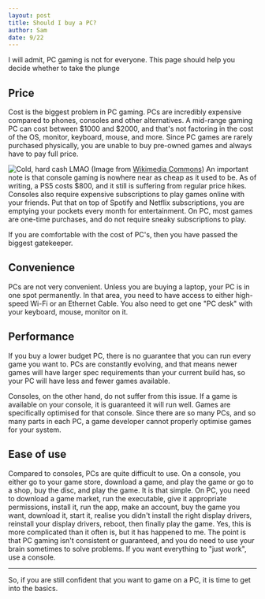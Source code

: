 ```yaml
---
layout: post
title: Should I buy a PC?
author: Sam
date: 9/22
---
```

I will admit, PC gaming is not for everyone. This page should help you decide whether to take the plunge

## Price

Cost is the biggest problem in PC gaming. PCs are incredibly expensive compared to phones, consoles and other alternatives. A mid-range gaming PC can cost between $1000 and $2000, and that's not factoring in the cost of the OS, monitor, keyboard, mouse, and more. Since PC games are rarely purchased physically, you are unable to buy pre-owned games and always have to pay full price.

![Cold, hard cash LMAO](https://upload.wikimedia.org/wikipedia/commons/f/f9/Money_Cash.jpg)
(Image from [Wikimedia Commons](https://commons.wikimedia.org/wiki/File:Money_Cash.jpg))
An important note is that console gaming is nowhere near as cheap as it used to be. As of writing, a PS5 costs $800, and it still is suffering from regular price hikes. Consoles also require expensive subscriptions to play games online with your friends. Put that on top of Spotify and Netflix subscriptions, you are emptying your pockets every month for entertainment. On PC, most games are one-time purchases, and do not require sneaky subscriptions to play.

If you are comfortable with the cost of PC's, then you have passed the biggest gatekeeper.

## Convenience

PCs are not very convenient. Unless you are buying a laptop, your PC is in one spot permanently. In that area, you need to have access to either high-speed Wi-Fi or an Ethernet Cable. You also need to get one "PC desk" with your keyboard, mouse, monitor on it.

## Performance

If you buy a lower budget PC, there is no guarantee that you can run every game you want to. PCs are constantly evolving, and that means newer games will have larger spec requirements than your current build has, so your PC will have less and fewer games available.

Consoles, on the other hand, do not suffer from this issue. If a game is available on your console, it is guaranteed it will run well. Games are specifically optimised for that console. Since there are so many PCs, and so many parts in each PC, a game developer cannot properly optimise games for your system.

## Ease of use

Compared to consoles, PCs are quite difficult to use. On a console, you either go to your game store, download a game, and play the game or go to a shop, buy the disc, and play the game. It is that simple. On PC, you need to download a game market, run the executable, give it appropriate permissions, install it, run the app, make an account, buy the game you want, download it, start it, realise you didn't install the right display drivers, reinstall your display drivers, reboot, then finally play the game. Yes, this is more complicated than it often is, but it has happened to me. The point is that PC gaming isn't consistent or guaranteed, and you do need to use your brain sometimes to solve problems. If you want everything to "just work", use a console.

---

So, if you are still confident that you want to game on a PC, it is time to get into the basics.
